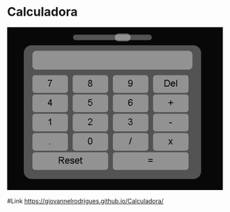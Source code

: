 # Calculadora

![Imagem da Calculadora](https://github.com/Giovannelrodrigues/Calculadora/blob/main/calculadora.PNG)


#Link
https://giovannelrodrigues.github.io/Calculadora/